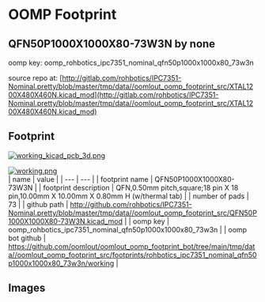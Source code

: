 # OOMP Footprint  
## QFN50P1000X1000X80-73W3N  by none  
  
oomp key: oomp_rohbotics_ipc7351_nominal_qfn50p1000x1000x80_73w3n  
  
source repo at: [http://gitlab.com/rohbotics/IPC7351-Nominal.pretty/blob/master/tmp/data//oomlout_oomp_footprint_src/XTAL1200X480X460N.kicad_mod](http://gitlab.com/rohbotics/IPC7351-Nominal.pretty/blob/master/tmp/data//oomlout_oomp_footprint_src/XTAL1200X480X460N.kicad_mod)  
## Footprint  
  
[![working_kicad_pcb_3d.png](working_kicad_pcb_3d_600.png)](working_kicad_pcb_3d.png)  
  
[![working.png](working_600.png)](working.png)  
| name | value | 
| --- | --- | 
| footprint name | QFN50P1000X1000X80-73W3N | 
| footprint description | QFN,0.50mm pitch,square;18 pin X 18 pin,10.00mm X 10.00mm X 0.80mm H (w/thermal tab) | 
| number of pads | 73 | 
| github path | http://github.com/rohbotics/IPC7351-Nominal.pretty/blob/master/tmp/data//oomlout_oomp_footprint_src/QFN50P1000X1000X80-73W3N.kicad_mod | 
| oomp key | oomp_rohbotics_ipc7351_nominal_qfn50p1000x1000x80_73w3n | 
| oomp bot github | https://github.com/oomlout/oomlout_oomp_footprint_bot/tree/main/tmp/data//oomlout_oomp_footprint_src/footprints/rohbotics_ipc7351_nominal_qfn50p1000x1000x80_73w3n/working | 
## Images  
